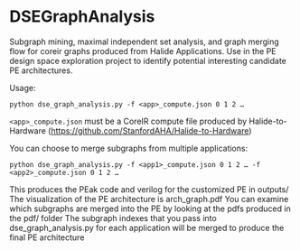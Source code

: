 # DSEGraphAnalysis
Subgraph mining, maximal independent set analysis, and graph merging flow for coreir graphs produced from Halide Applications. Use in the PE design space exploration project to identify potential interesting candidate PE architectures.

Usage:
```
python dse_graph_analysis.py -f <app>_compute.json 0 1 2 … 
```
```<app>_compute.json``` must be a CoreIR compute file produced by Halide-to-Hardware (https://github.com/StanfordAHA/Halide-to-Hardware)
  
You can choose to merge subgraphs from multiple applications:
```
python dse_graph_analysis.py -f <app1>_compute.json 0 1 2 … -f <app2>_compute.json 0 1 2 … 
```
  
This produces the PEak code and verilog for the customized PE in outputs/
The visualization of the PE architecture is arch_graph.pdf
You can examine which subgraphs are merged into the PE by looking at the pdfs produced in the pdf/ folder
The subgraph indexes that you pass into dse_graph_analysis.py for each application will be merged to produce the final PE architecture
  
